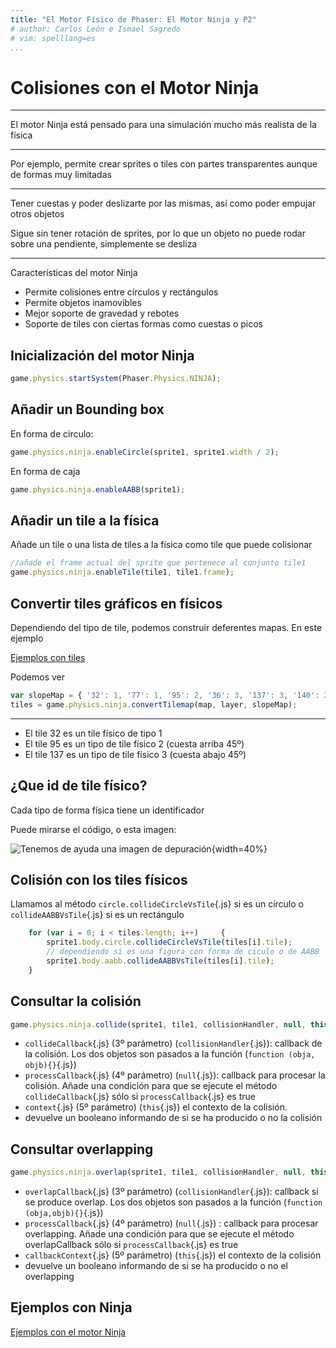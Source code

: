 ```yaml
---
title: "El Motor Físico de Phaser: El Motor Ninja y P2"
# author: Carlos León e Ismael Sagredo
# vim: spelllang=es
...
```


# Colisiones con el Motor Ninja

---

El motor Ninja está pensado para una simulación mucho más realista de la física

---

Por ejemplo, permite crear sprites o tiles con partes transparentes aunque de formas muy limitadas

---

Tener cuestas y poder deslizarte por las mismas, así como poder empujar otros objetos

Sigue sin tener rotación de sprites, por lo que un objeto no puede rodar sobre una pendiente, simplemente se desliza

---

Características del motor Ninja

- Permite colisiones entre círculos y rectángulos
- Permite objetos inamovibles
- Mejor soporte de gravedad y rebotes
- Soporte de tiles con ciertas formas como cuestas o picos



## Inicialización del motor Ninja


```js
game.physics.startSystem(Phaser.Physics.NINJA);
```


## Añadir un Bounding box

En forma de circulo:

```js
game.physics.ninja.enableCircle(sprite1, sprite1.width / 2);
```

En forma de caja

```js
game.physics.ninja.enableAABB(sprite1);
```

## Añadir un tile a la física

Añade un tile o una lista de tiles a la física como tile que puede colisionar

```js
//añade el frame actual del sprite que pertenece al conjunto tile1
game.physics.ninja.enableTile(tile1, tile1.frame);
```

## Convertir tiles gráficos en físicos

Dependiendo del tipo de tile, podemos construir deferentes mapas. En este ejemplo

[Ejemplos con tiles](https://phaser.io/examples/v2/ninja-physics/ninja-tilemap)

Podemos ver

```js
var slopeMap = { '32': 1, '77': 1, '95': 2, '36': 3, '137': 3, '140': 2 };
tiles = game.physics.ninja.convertTilemap(map, layer, slopeMap);
```

---

- El tile 32 es un tile físico de tipo 1
- El tile 95 es un tipo de tile físico 2 (cuesta arriba 45º)
- El tile 137 es un tipo de tile físico 3 (cuesta abajo 45º)


## ¿Que id de tile físico?

Cada tipo de forma física tiene un identificador

Puede mirarse el código, o esta imagen:

![Tenemos de ayuda una imagen de depuración](http://examples.phaser.io/assets/physics/ninja-tiles128.png){width=40%}


## Colisión con los tiles físicos

Llamamos al método `circle.collideCircleVsTile`{.js} si es un círculo o `collideAABBVsTile`{.js} si es un rectángulo

```js
    for (var i = 0; i < tiles.length; i++)     {
        sprite1.body.circle.collideCircleVsTile(tiles[i].tile);
        // dependiendo si es una figura con forma de ciculo o de AABB
        sprite1.body.aabb.collideAABBVsTile(tiles[i].tile);
    }
```

## Consultar la colisión

```js
game.physics.ninja.collide(sprite1, tile1, collisionHandler, null, this);
```

- `collideCallback`{.js} (3º parámetro) (`collisionHandler`{.js}): callback de la colisión. Los dos objetos son pasados a la función (`function (obja, objb){}`{.js})
- `processCallback`{.js} (4º parámetro) (`null`{.js}): callback para procesar la colisión. Añade una condición para que se ejecute el método `collideCallback`{.js} sólo si `processCallback`{.js} es true
- `context`{.js} (5º parámetro) (`this`{.js}) el contexto de la colisión.
- devuelve un booleano informando de si se ha producido o no la colisión


## Consultar overlapping

```js
game.physics.ninja.overlap(sprite1, tile1, collisionHandler, null, this);
```

- `overlapCallback`{.js} (3º parámetro) (`collisionHandler`{.js}): callback si se produce overlap. Los dos objetos son pasados a la función (`function (obja,objb){}`{.js})
- `processCallback`{.js} (4º parámetro) (`null`{.js}) : callback para procesar overlapping. Añade una condición para que se ejecute el método overlapCallback sólo si `processCallback`{.js} es true
- `callbackContext`{.js} (5º parámetro) (`this`{.js}) el contexto de la colisión
- devuelve un booleano informando de si se ha producido o no el overlapping


## Ejemplos con Ninja

<!-- El motor Ninja no está disponible en el editor Sandbox online :(

Pero tenemos ejemplos en Phaser :) -->

[Ejemplos con el motor Ninja](https://phaser.io/examples/v2/category/ninja-physics)
